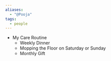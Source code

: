 ```yaml
---
aliases:
  - "@Pooja"
tags:
  - people
---
```


- My Care Routine
	- Weekly Dinner
	- Mopping the Floor on Saturday or Sunday
	- Monthly Gift